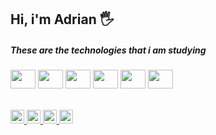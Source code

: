 ## Hi, i'm Adrian 🖐
##### These are the technologies that i am studying
<div style="display: inline_block">
  <img align="center" height="30" width="40" src="https://cdn.jsdelivr.net/gh/devicons/devicon/icons/html5/html5-original-wordmark.svg" />
  <img align="center" height="30" width="40" src="https://cdn.jsdelivr.net/gh/devicons/devicon/icons/css3/css3-original-wordmark.svg" />
  <img align="center" height="30" width="40" src="https://cdn.jsdelivr.net/gh/devicons/devicon/icons/javascript/javascript-original.svg" />
  <img align="center" height="30" width="40" src="https://cdn.jsdelivr.net/gh/devicons/devicon/icons/typescript/typescript-original.svg" />
  <img align="center" height="30" width="40" src="https://cdn.jsdelivr.net/gh/devicons/devicon/icons/react/react-original.svg" />
  <img align="center" height="30" width="40" src="https://cdn.jsdelivr.net/gh/devicons/devicon/icons/nodejs/nodejs-original.svg" />
<!--   <img align="center" height="30" width="30" src="https://creazilla-store.fra1.digitaloceanspaces.com/icons/3256965/file-type-prisma-icon-md.png" /> -->
<!--   <img align="center" height="30" width="40" src="https://cdn.jsdelivr.net/gh/devicons/devicon/icons/docker/docker-plain.svg" />   -->
</div>
<br>
<br>
<div>
  <a href="instagram.com/adrianmdeiros/" >
    <img height="22px" src="https://img.shields.io/badge/Instagram-E4405F?style=for-the-badge&logo=instagram&logoColor=white" />
  </a>
  <a href="mailto:lima.adrian13@gmail.com" >
    <img height="22px" src="https://img.shields.io/badge/Gmail-E4405F?style=for-the-badge&logo=gmail&color=darkred&logoColor=white" />
  </a>
  <a href="https://twitter.com/adrianmdeiros" >
    <img height="22px" src="https://img.shields.io/badge/Twitter-E4405F?style=for-the-badge&logo=x&color=white&logoColor=black" />
  </a>
  <a href="https://www.linkedin.com/in/adrian-medeiros" >
    <img height="22px" src="https://img.shields.io/badge/Linkedin-E4405F?style=for-the-badge&logo=linkedin&color=blue&logoColor=white" />
  </a>
<!--   <a href="https://www.linkedin.com/in/adrian-medeiros" >
    <img height="22px" src="https://img.shields.io/badge/Linkedin-E4405F?style=for-the-badge&logo=linkedin&color=darkblue&logoColor=white" />
  </a> -->
</div>

